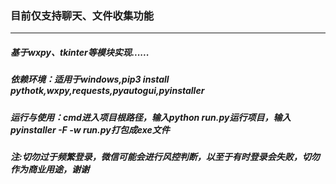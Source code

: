 ### 目前仅支持聊天、文件收集功能
*******************
##### 基于wxpy、tkinter等模块实现......


##### 依赖环境：适用于windows,pip3 install pythotk,wxpy,requests,pyautogui,pyinstaller  
##### 运行与使用：cmd进入项目根路径，输入python run.py运行项目，输入pyinstaller -F -w run.py打包成exe文件

##### 注:切勿过于频繁登录，微信可能会进行风控判断，以至于有时登录会失败，切勿作为商业用途，谢谢
